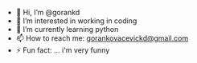 - 👋 Hi, I’m @gorankd
- 👀 I’m interested in working in coding  
- 🌱 I’m currently learning python
- 📫 How to reach me: gorankovacevickd@gmail.com  
- ⚡ Fun fact: ... i'm very funny

<!---
gorankd/gorankd is a ✨ special ✨ repository because its `README.md` (this file) appears on your GitHub profile.
You can click the Preview link to take a look at your changes.
--->
